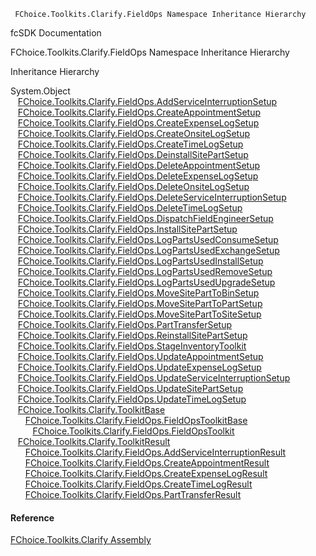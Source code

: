 ﻿     FChoice.Toolkits.Clarify.FieldOps Namespace Inheritance Hierarchy                                                   

fcSDK Documentation

FChoice.Toolkits.Clarify.FieldOps Namespace Inheritance Hierarchy

Inheritance Hierarchy

System.Object  
   [FChoice.Toolkits.Clarify.FieldOps.AddServiceInterruptionSetup](FChoice.Toolkits.Clarify~FChoice.Toolkits.Clarify.FieldOps.AddServiceInterruptionSetup.md)  
   [FChoice.Toolkits.Clarify.FieldOps.CreateAppointmentSetup](FChoice.Toolkits.Clarify~FChoice.Toolkits.Clarify.FieldOps.CreateAppointmentSetup.md)  
   [FChoice.Toolkits.Clarify.FieldOps.CreateExpenseLogSetup](FChoice.Toolkits.Clarify~FChoice.Toolkits.Clarify.FieldOps.CreateExpenseLogSetup.md)  
   [FChoice.Toolkits.Clarify.FieldOps.CreateOnsiteLogSetup](FChoice.Toolkits.Clarify~FChoice.Toolkits.Clarify.FieldOps.CreateOnsiteLogSetup.md)  
   [FChoice.Toolkits.Clarify.FieldOps.CreateTimeLogSetup](FChoice.Toolkits.Clarify~FChoice.Toolkits.Clarify.FieldOps.CreateTimeLogSetup.md)  
   [FChoice.Toolkits.Clarify.FieldOps.DeinstallSitePartSetup](FChoice.Toolkits.Clarify~FChoice.Toolkits.Clarify.FieldOps.DeinstallSitePartSetup.md)  
   [FChoice.Toolkits.Clarify.FieldOps.DeleteAppointmentSetup](FChoice.Toolkits.Clarify~FChoice.Toolkits.Clarify.FieldOps.DeleteAppointmentSetup.md)  
   [FChoice.Toolkits.Clarify.FieldOps.DeleteExpenseLogSetup](FChoice.Toolkits.Clarify~FChoice.Toolkits.Clarify.FieldOps.DeleteExpenseLogSetup.md)  
   [FChoice.Toolkits.Clarify.FieldOps.DeleteOnsiteLogSetup](FChoice.Toolkits.Clarify~FChoice.Toolkits.Clarify.FieldOps.DeleteOnsiteLogSetup.md)  
   [FChoice.Toolkits.Clarify.FieldOps.DeleteServiceInterruptionSetup](FChoice.Toolkits.Clarify~FChoice.Toolkits.Clarify.FieldOps.DeleteServiceInterruptionSetup.md)  
   [FChoice.Toolkits.Clarify.FieldOps.DeleteTimeLogSetup](FChoice.Toolkits.Clarify~FChoice.Toolkits.Clarify.FieldOps.DeleteTimeLogSetup.md)  
   [FChoice.Toolkits.Clarify.FieldOps.DispatchFieldEngineerSetup](FChoice.Toolkits.Clarify~FChoice.Toolkits.Clarify.FieldOps.DispatchFieldEngineerSetup.md)  
   [FChoice.Toolkits.Clarify.FieldOps.InstallSitePartSetup](FChoice.Toolkits.Clarify~FChoice.Toolkits.Clarify.FieldOps.InstallSitePartSetup.md)  
   [FChoice.Toolkits.Clarify.FieldOps.LogPartsUsedConsumeSetup](FChoice.Toolkits.Clarify~FChoice.Toolkits.Clarify.FieldOps.LogPartsUsedConsumeSetup.md)  
   [FChoice.Toolkits.Clarify.FieldOps.LogPartsUsedExchangeSetup](FChoice.Toolkits.Clarify~FChoice.Toolkits.Clarify.FieldOps.LogPartsUsedExchangeSetup.md)  
   [FChoice.Toolkits.Clarify.FieldOps.LogPartsUsedInstallSetup](FChoice.Toolkits.Clarify~FChoice.Toolkits.Clarify.FieldOps.LogPartsUsedInstallSetup.md)  
   [FChoice.Toolkits.Clarify.FieldOps.LogPartsUsedRemoveSetup](FChoice.Toolkits.Clarify~FChoice.Toolkits.Clarify.FieldOps.LogPartsUsedRemoveSetup.md)  
   [FChoice.Toolkits.Clarify.FieldOps.LogPartsUsedUpgradeSetup](FChoice.Toolkits.Clarify~FChoice.Toolkits.Clarify.FieldOps.LogPartsUsedUpgradeSetup.md)  
   [FChoice.Toolkits.Clarify.FieldOps.MoveSitePartToBinSetup](FChoice.Toolkits.Clarify~FChoice.Toolkits.Clarify.FieldOps.MoveSitePartToBinSetup.md)  
   [FChoice.Toolkits.Clarify.FieldOps.MoveSitePartToPartSetup](FChoice.Toolkits.Clarify~FChoice.Toolkits.Clarify.FieldOps.MoveSitePartToPartSetup.md)  
   [FChoice.Toolkits.Clarify.FieldOps.MoveSitePartToSiteSetup](FChoice.Toolkits.Clarify~FChoice.Toolkits.Clarify.FieldOps.MoveSitePartToSiteSetup.md)  
   [FChoice.Toolkits.Clarify.FieldOps.PartTransferSetup](FChoice.Toolkits.Clarify~FChoice.Toolkits.Clarify.FieldOps.PartTransferSetup.md)  
   [FChoice.Toolkits.Clarify.FieldOps.ReinstallSitePartSetup](FChoice.Toolkits.Clarify~FChoice.Toolkits.Clarify.FieldOps.ReinstallSitePartSetup.md)  
   [FChoice.Toolkits.Clarify.FieldOps.StageInventoryToolkit](FChoice.Toolkits.Clarify~FChoice.Toolkits.Clarify.FieldOps.StageInventoryToolkit.md)  
   [FChoice.Toolkits.Clarify.FieldOps.UpdateAppointmentSetup](FChoice.Toolkits.Clarify~FChoice.Toolkits.Clarify.FieldOps.UpdateAppointmentSetup.md)  
   [FChoice.Toolkits.Clarify.FieldOps.UpdateExpenseLogSetup](FChoice.Toolkits.Clarify~FChoice.Toolkits.Clarify.FieldOps.UpdateExpenseLogSetup.md)  
   [FChoice.Toolkits.Clarify.FieldOps.UpdateServiceInterruptionSetup](FChoice.Toolkits.Clarify~FChoice.Toolkits.Clarify.FieldOps.UpdateServiceInterruptionSetup.md)  
   [FChoice.Toolkits.Clarify.FieldOps.UpdateSitePartSetup](FChoice.Toolkits.Clarify~FChoice.Toolkits.Clarify.FieldOps.UpdateSitePartSetup.md)  
   [FChoice.Toolkits.Clarify.FieldOps.UpdateTimeLogSetup](FChoice.Toolkits.Clarify~FChoice.Toolkits.Clarify.FieldOps.UpdateTimeLogSetup.md)  
   [FChoice.Toolkits.Clarify.ToolkitBase](FChoice.Toolkits.Clarify~FChoice.Toolkits.Clarify.ToolkitBase.md)  
      [FChoice.Toolkits.Clarify.FieldOps.FieldOpsToolkitBase](FChoice.Toolkits.Clarify~FChoice.Toolkits.Clarify.FieldOps.FieldOpsToolkitBase.md)  
         [FChoice.Toolkits.Clarify.FieldOps.FieldOpsToolkit](FChoice.Toolkits.Clarify~FChoice.Toolkits.Clarify.FieldOps.FieldOpsToolkit.md)  
   [FChoice.Toolkits.Clarify.ToolkitResult](FChoice.Toolkits.Clarify~FChoice.Toolkits.Clarify.ToolkitResult.md)  
      [FChoice.Toolkits.Clarify.FieldOps.AddServiceInterruptionResult](FChoice.Toolkits.Clarify~FChoice.Toolkits.Clarify.FieldOps.AddServiceInterruptionResult.md)  
      [FChoice.Toolkits.Clarify.FieldOps.CreateAppointmentResult](FChoice.Toolkits.Clarify~FChoice.Toolkits.Clarify.FieldOps.CreateAppointmentResult.md)  
      [FChoice.Toolkits.Clarify.FieldOps.CreateExpenseLogResult](FChoice.Toolkits.Clarify~FChoice.Toolkits.Clarify.FieldOps.CreateExpenseLogResult.md)  
      [FChoice.Toolkits.Clarify.FieldOps.CreateTimeLogResult](FChoice.Toolkits.Clarify~FChoice.Toolkits.Clarify.FieldOps.CreateTimeLogResult.md)  
      [FChoice.Toolkits.Clarify.FieldOps.PartTransferResult](FChoice.Toolkits.Clarify~FChoice.Toolkits.Clarify.FieldOps.PartTransferResult.md)  



#### Reference

[FChoice.Toolkits.Clarify Assembly](FChoice.Toolkits.Clarify.md)